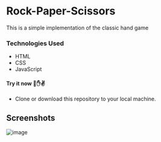 # Rock-Paper-Scissors
This is a simple implementation of the classic hand game 

### Technologies Used
- HTML
- CSS
- JavaScript

#### Try it now 👊✋✌ </br>
- Clone or download this repository to your local machine.
## Screenshots
![image](https://github.com/AdamMindGate/Rock-Paper-Scissors/assets/78859273/314d4ed2-a079-46d4-b983-cffabcb8387c)
